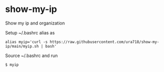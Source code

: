 # show-my-ip
Show my ip and organization

Setup ~/.bashrc alias as
  ```
  alias myip='curl -s https://raw.githubusercontent.com/ura718/show-my-ip/main/myip.sh | bash'
  ```

Source ~/.bashrc and run
  ```
  $ myip
  ```

